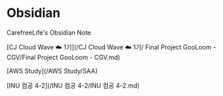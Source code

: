 # Obsidian

CarefreeLife's Obsidian Note

[CJ Cloud Wave ☁️ 1기](/CJ Cloud Wave ☁️ 1기/ Final Project GooLoom - CGV/Final Project GooLoom - CGV.md)

[AWS Study](/AWS Study/SAA)

[INU 컴공 4-2](/INU 컴공 4-2/INU 컴공 4-2.md)


